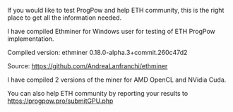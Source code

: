 If you would like to test ProgPow and help ETH community, this is the right place to get all the information needed.

I have compiled Ethminer for Windows user for testing of ETH ProgPow implementation.

Compiled version: ethminer 0.18.0-alpha.3+commit.260c47d2

Source: https://github.com/AndreaLanfranchi/ethminer

I have compiled 2 versions of the miner for AMD OpenCL and NVidia Cuda.

You can also help ETH community by reporting your results to https://progpow.pro/submitGPU.php
